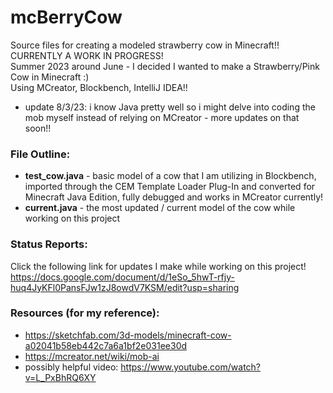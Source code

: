 # mcBerryCow
Source files for creating a modeled strawberry cow in Minecraft!! CURRENTLY A WORK IN PROGRESS!  
Summer 2023 around June - I decided I wanted to make a Strawberry/Pink Cow in Minecraft :)  
Using MCreator, Blockbench, IntelliJ IDEA!!  
- update 8/3/23: i know Java pretty well so i might delve into coding the mob myself instead of relying on MCreator - more updates on that soon!!  
### File Outline:  
* **test_cow.java** - basic model of a cow that I am utilizing in Blockbench, imported through the CEM Template Loader Plug-In and converted for Minecraft Java Edition, fully debugged and works in MCreator currently!  
* **current.java** - the most updated / current model of the cow while working on this project
### Status Reports:  
Click the following link for updates I make while working on this project! https://docs.google.com/document/d/1eSo_5hwT-rfjy-huq4JyKFl0PansFJw1zJ8owdV7KSM/edit?usp=sharing  
### Resources (for my reference):
* https://sketchfab.com/3d-models/minecraft-cow-a02041b58eb442c7a6a1bf2e031ee30d
* https://mcreator.net/wiki/mob-ai
* possibly helpful video: https://www.youtube.com/watch?v=L_PxBhRQ6XY

